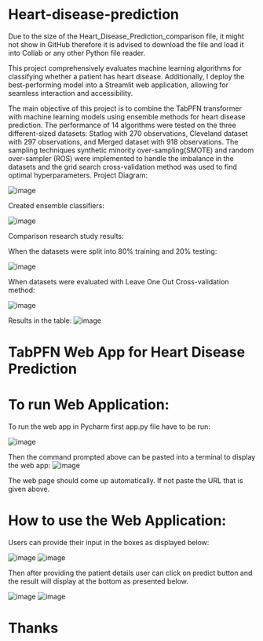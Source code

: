# Heart-disease-prediction
Due to the size of the Heart_Disease_Prediction_comparison file, it might not show in GitHub therefore it is advised to download the file and load it into Collab or any other Python file reader.  

This project comprehensively evaluates machine learning algorithms for classifying whether a patient has heart disease. Additionally, I deploy the best-performing model into a Streamlit web application, allowing for seamless interaction and accessibility.

The main objective of this project is to combine the TabPFN transformer with machine learning models using ensemble methods for heart disease prediction. The performance of 14 algorithms were tested on the three different-sized datasets: Statlog with 270 observations, Cleveland dataset with 297 observations, and Merged dataset with 918 observations. The sampling techniques synthetic minority over-sampling(SMOTE) and random over-sampler (ROS) were implemented to handle the imbalance in the datasets and the grid search cross-validation method was used to find optimal hyperparameters.
Project Diagram: 


![image](https://github.com/PatrykMprojects/Heart-disease-prediction-/assets/78304814/5957ecaf-df31-47f3-9566-8cfd1f72c253)

Created ensemble classifiers:

![image](https://github.com/PatrykMprojects/Heart-disease-prediction-/assets/78304814/bdb0ecfa-5f1a-4698-bfd8-97f02b5f6638)


Comparison research study results: 

When the datasets were split into 80% training and 20% testing: 

![image](https://github.com/PatrykMprojects/Heart-disease-prediction-/assets/78304814/2ef21d06-a554-4ed2-9b24-1d516c8ee93d)

When datasets were evaluated with Leave One Out Cross-validation method:

![image](https://github.com/PatrykMprojects/Heart-disease-prediction-/assets/78304814/21b0cafa-a00b-43cd-b4f7-fb44f6f9a730)

Results in the table: 
![image](https://github.com/PatrykMprojects/Heart-disease-prediction-/assets/78304814/9be81d80-198a-436c-9475-b4617486135e)
# TabPFN Web App for Heart Disease Prediction
# To run Web Application: 
To run the web app in Pycharm first app.py file have to be run:

![image](https://github.com/PatrykMprojects/Heart-disease-prediction-/assets/78304814/db45b586-89c6-46a5-a9ab-842b3136635e)

Then the command prompted above can be pasted into a terminal to display the web app: 
![image](https://github.com/PatrykMprojects/Heart-disease-prediction-/assets/78304814/df898991-80c0-474c-bca1-62f841e78eb5)

The web page should come up automatically. If not paste the URL that is given above. 

# How to use the Web Application: 
Users can provide their input in the boxes as displayed below: 

![image](https://github.com/PatrykMprojects/Heart-disease-prediction-/assets/78304814/cd26a6e4-6cd6-4f4b-9f85-dbecb9cfe681)
![image](https://github.com/PatrykMprojects/Heart-disease-prediction-/assets/78304814/3900936d-c433-412f-8d4b-bc7cc2a91c06)

Then after providing the patient details user can click on predict button and the result will display at the bottom as presented below. 

![image](https://github.com/PatrykMprojects/Heart-disease-prediction-/assets/78304814/9b4dfb0e-0a01-4eb4-a966-42e1257b93b1)
![image](https://github.com/PatrykMprojects/Heart-disease-prediction-/assets/78304814/992f7f4f-31f5-4499-b0ac-663364d7e9dd)

# Thanks 






